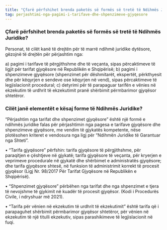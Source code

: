 ```yaml
---
title: "Çfarë përfshihet brenda paketës së formës së tretë të Ndihmës Juridike?"
tag: perjashtimi-nga-pagimi-i-tarifave-dhe-shpenzimeve-gjyqesore
---
```


### Çfarë përfshihet brenda paketës së formës së tretë të Ndihmës Juridike?

Personat, të cilët kanë të drejtën për të marrë ndihmë juridike dytësore, gëzojnë të drejtën për përjashtim nga: 

a) pagimi i tarifave të përgjithshme dhe të veçanta, sipas përcaktimeve të ligjit për tarifat gjyqësore në Republikën e Shqipërisë; 
b) pagimi i shpenzimeve gjyqësore (shpenzimet për dëshmitarët, ekspertët, përkthyesit dhe për këqyrjen e sendeve ose këqyrjen në vend), sipas përcaktimeve të legjislacionit procedural; 
c) detyrimi për të parapaguar tarifën e vënies në ekzekutim të urdhrit të ekzekutimit pranë shërbimit përmbarimor gjyqësor shtetëror.


### Cilët janë elementët e kësaj forme të Ndihmës Juridike?

“Përjashtim nga tarifat dhe shpenzimet gjyqësore” është një formë e ndihmës juridike falas për përjashtimin nga pagesa e tarifave gjyqësore dhe shpenzimeve gjyqësore, me vendim të gjykatës kompetente, nëse plotësohen kriteret e vendosura nga ligj për “Ndihmën Juridike të Garantuar nga Shteti”. 

•	“Tarifa gjyqësore” përfshin: tarifa gjyqësore të përgjithshme, për paraqitjen e çështjeve në gjykatë; tarifa gjyqësore të veçanta, për kryerjen e veprimeve procedurale në gjykatë dhe shërbimet e administratës gjyqësore; dhe tarifa gjyqësore shtesë, në funksion të administrimit korrekt të procesit gjyqësor (Ligj Nr. 98/2017 Për Tarifat Gjyqësore në Republikën e Shqipërisë). 

•	“Shpenzimet gjyqësore” përbëhen nga tarifat dhe nga shpenzimet e tjera të nevojshme të gjykimit në kuadër të procesit gjyqësor. (Kodi i Procedurës Civile, i ndryshuar më 2021).

•	“Tarifa për vënien në ekzekutim të urdhrit të ekzekutimit” është tarifa që i parapaguhet shërbimit përmbarimor gjyqësor shtetëror, për vënien në ekzekutim të një titulli ekzekutiv, sipas parashikimeve të legjislacionit në fuqi.
